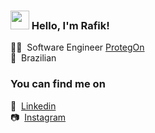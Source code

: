 ### <img src="https://media.giphy.com/media/hvRJCLFzcasrR4ia7z/giphy.gif" width="30px"> Hello, I'm Rafik!

:man_technologist: &nbsp;Software Engineer [ProtegOn](https://protegon.com.br/) <br>
🏡 &nbsp;Brazilian

### You can find me on

:briefcase: &nbsp;[Linkedin](https://www.linkedin.com/in/rafikmoreira/) <br>
📷 &nbsp;[Instagram](https://instagram.com/rafikmoreira) <br>
